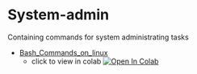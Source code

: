 # System-admin
Containing commands for system administrating tasks

- [Bash_Commands_on_linux](https://github.com/zhx281/System-admin/blob/master/Bash_Commands_on_linux.ipynb)
  - click to view in colab <a href="https://colab.research.google.com/github/zhx281/System-admin/blob/master/Bash_Commands_on_linux.ipynb">
  <img src="https://colab.research.google.com/assets/colab-badge.svg" alt="Open In Colab"/></a>
